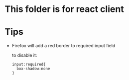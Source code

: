 # This folder is for react client

# Tips

* Firefox will add a red border to required input field

  to disable it:

  ```
  input:required{
    box-shadow:none
  }
  ```
